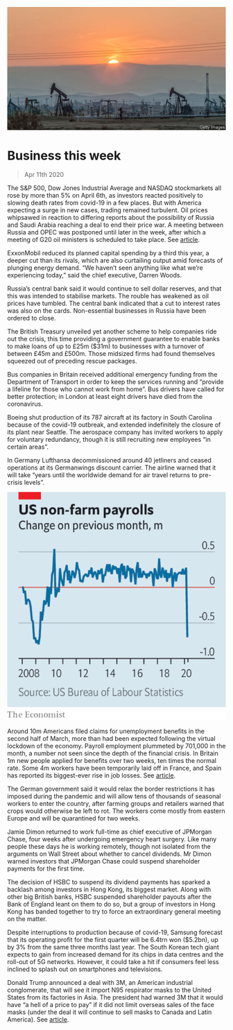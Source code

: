 ![](./images/20200411_WWP501.jpg)

# Business this week

> Apr 11th 2020

The S&P 500, Dow Jones Industrial Average and NASDAQ stockmarkets all rose by more than 5% on April 6th, as investors reacted positively to slowing death rates from covid-19 in a few places. But with America expecting a surge in new cases, trading remained turbulent. Oil prices whipsawed in reaction to differing reports about the possibility of Russia and Saudi Arabia reaching a deal to end their price war. A meeting between Russia and OPEC was postponed until later in the week, after which a meeting of G20 oil ministers is scheduled to take place. See [article](https://www.economist.com//briefing/2020/04/08/an-unprecedented-plunge-in-oil-demand-will-turn-the-industry-upside-down).

ExxonMobil reduced its planned capital spending by a third this year, a deeper cut than its rivals, which are also curtailing output amid forecasts of plunging energy demand. “We haven’t seen anything like what we’re experiencing today,” said the chief executive, Darren Woods.

Russia’s central bank said it would continue to sell dollar reserves, and that this was intended to stabilise markets. The rouble has weakened as oil prices have tumbled. The central bank indicated that a cut to interest rates was also on the cards. Non-essential businesses in Russia have been ordered to close.

The British Treasury unveiled yet another scheme to help companies ride out the crisis, this time providing a government guarantee to enable banks to make loans of up to £25m ($31m) to businesses with a turnover of between £45m and £500m. Those midsized firms had found themselves squeezed out of preceding rescue packages.

Bus companies in Britain received additional emergency funding from the Department of Transport in order to keep the services running and “provide a lifeline for those who cannot work from home”. Bus drivers have called for better protection; in London at least eight drivers have died from the coronavirus.

Boeing shut production of its 787 aircraft at its factory in South Carolina because of the covid-19 outbreak, and extended indefinitely the closure of its plant near Seattle. The aerospace company has invited workers to apply for voluntary redundancy, though it is still recruiting new employees “in certain areas”.

In Germany Lufthansa decommissioned around 40 jetliners and ceased operations at its Germanwings discount carrier. The airline warned that it will take “years until the worldwide demand for air travel returns to pre-crisis levels”.

![](./images/20200411_WWC171_0.png)

Around 10m Americans filed claims for unemployment benefits in the second half of March, more than had been expected following the virtual lockdown of the economy. Payroll employment plummeted by 701,000 in the month, a number not seen since the depth of the financial crisis. In Britain 1m new people applied for benefits over two weeks, ten times the normal rate. Some 4m workers have been temporarily laid off in France, and Spain has reported its biggest-ever rise in job losses. See [article](https://www.economist.com//finance-and-economics/2020/04/08/labour-markets-take-a-dramatic-turn-for-the-worse).

The German government said it would relax the border restrictions it has imposed during the pandemic and will allow tens of thousands of seasonal workers to enter the country, after farming groups and retailers warned that crops would otherwise be left to rot. The workers come mostly from eastern Europe and will be quarantined for two weeks.

Jamie Dimon returned to work full-time as chief executive of JPMorgan Chase, four weeks after undergoing emergency heart surgery. Like many people these days he is working remotely, though not isolated from the arguments on Wall Street about whether to cancel dividends. Mr Dimon warned investors that JPMorgan Chase could suspend shareholder payments for the first time.

The decision of HSBC to suspend its dividend payments has sparked a backlash among investors in Hong Kong, its biggest market. Along with other big British banks, HSBC suspended shareholder payouts after the Bank of England leant on them to do so, but a group of investors in Hong Kong has banded together to try to force an extraordinary general meeting on the matter.

Despite interruptions to production because of covid-19, Samsung forecast that its operating profit for the first quarter will be 6.4trn won ($5.2bn), up by 3% from the same three months last year. The South Korean tech giant expects to gain from increased demand for its chips in data centres and the roll-out of 5G networks. However, it could take a hit if consumers feel less inclined to splash out on smartphones and televisions.

Donald Trump announced a deal with 3M, an American industrial conglomerate, that will see it import N95 respirator masks to the United States from its factories in Asia. The president had warned 3M that it would have “a hell of a price to pay” if it did not limit overseas sales of the face masks (under the deal it will continue to sell masks to Canada and Latin America). See [article](https://www.economist.com//united-states/2020/04/11/the-white-house-v-covid-19).